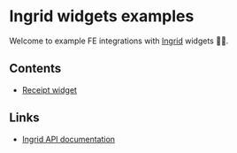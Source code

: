 # Ingrid widgets examples

Welcome to example FE integrations with [Ingrid](https://www.ingrid.com) widgets 👋🏻.

## Contents

- [Receipt widget](./receipt-widget)

## Links

- [Ingrid API documentation](https://developer.ingrid.com/)

